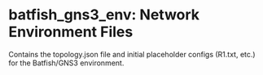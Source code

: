 # batfish_gns3_env: Network Environment Files
Contains the topology.json file and initial placeholder configs (R1.txt, etc.) for the Batfish/GNS3 environment.
